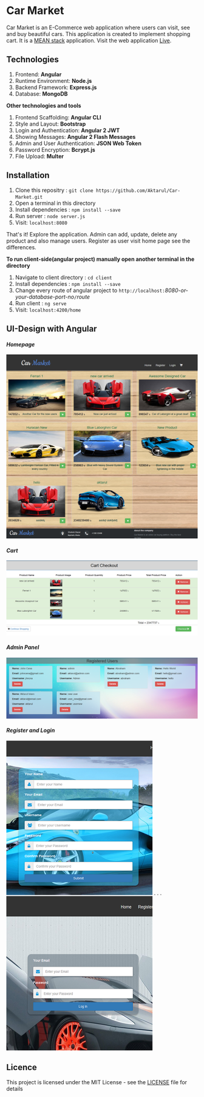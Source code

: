 # Car Market

Car Market is an E-Commerce web application where users can visit, see and buy beautiful cars. This application is created to implement shopping cart. It is a [MEAN stack](https://en.wikipedia.org/wiki/MEAN_(software_bundle)) application.  Visit the web application [Live](https://infinite-sierra-61239.herokuapp.com).

## Technologies
  1. Frontend: **Angular**
  2. Runtime Environment: **Node.js**
  3. Backend Framework: **Express.js**
  4. Database: **MongoDB**
  
**Other technologies and tools**
  1. Frontend Scaffolding: **Angular CLI**
  2. Style and Layout: **Bootstrap**
  3. Login and Authentication: **Angular 2 JWT**
  4. Showing Messages: **Angular 2 Flash Messages**
  5. Admin and User Authentication: **JSON Web Token**
  6. Password Encryption: **Bcrypt.js**
  7. File Upload: **Multer**

## Installation
  1. Clone this repositry : `git clone https://github.com/Aktarul/Car-Market.git`
  2. Open a terminal in this directory
  3. Install dependencies : `npm install --save`
  4. Run server : `node server.js`
  5. Visit: `localhost:8080`
 
  That's it! Explore the application. Admin can add, update, delete any product and also manage users. Register as user visit home page   see the differences.
  
**To run client-side(angular project) manually open another terminal in the directory**

  1. Navigate to client directory : `cd client`
  2. Install dependencies : `npm install --save`
  3. Change every route of angular project to `http://localhost:`_8080-or-your-database-port-no_`/`_route_
  4. Run client : `ng serve`
  5. Visit: `localhost:4200/home`


## UI-Design with Angular

#### _Homepage_
![Screenshot-1](Screenshots/home.png)

#### _Cart_
![Screenshot-2](Screenshots/cart.png)

#### _Admin Panel_
![Screenshot-3](Screenshots/admin.png)

#### _Register and Login_
![Screenshot-4](Screenshots/register.png) . . . ![Screenshot-5](Screenshots/login.png)


## Licence
This project is licensed under the MIT License - see the [LICENSE](LICENSE) file for details

